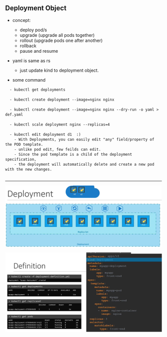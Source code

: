 ## Deployment Object
- concept:
  - deploy pod/s
  - upgrade (upgrade all pods together)
  - rollout (upgrade pods one after another)
  - rollback
  - pause and resume
- yaml is same as rs
  - just update kind to deployment object.

- some command 
``` 
  - kubectl get deployments
   
  - kubectl create deployment --image=nginx nginx
  
  - kubectl create deployment --image=nginx nginx --dry-run -o yaml > def.yaml
  
  - kubectl scale deployment nginx --replicas=4
  
  - kubectl edit deployment d1  :)
    - With Deployments, you can easily edit "any" field/property of the POD template. 
    - unlike pod edit, few feilds can edit.
    - Since the pod template is a child of the deployment specification, 
    - the deployment will automatically delete and create a new pod with the new changes. 
    
```
---
![img.png](../99_img/do/img.png)

![img_1.png](../99_img/do/img_1.png)